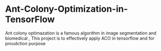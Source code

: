 # Ant-Colony-Optimization-in-TensorFlow
Ant colony optimazation is a famous algorithm in image segmentation and biomedical , This project is to effectively apply ACO in tensorflow and for proudction purpose
